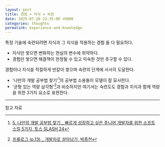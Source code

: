```yaml
---
layout: post
title: 경험 + 지식 = 숙련
date: 2025-07-28 22:35:00 +0900
categories: thoughts
permalink: experience-and-knowledge
---
```


특정 기술에 숙련되려면 지식과 그 지식을 적용하는 경험 둘 다 필요하다.

- 지식만 쌓으면 변화하는 현실의 변수에 취약하다.
- 경험만 쌓으면 해결책이 한정될 수 있고 익숙한 것만 추구할 수 있다.

경험이나 지식을 적절하게 번갈아 쌓으며 숙련의 단계에 서서히 도달한다.

- '나만의 개발 공부법 찾기'[^1]의 공부법 소용돌이 모델이 잘 묘사한다.
- '균형 있는 역량 삼각형'[^2]과 비슷하지만 여기서는 숙련도도 경험과 지식과 함께 역량을 위한 3가지 요소로 표현한다.

---

참고 자료

[^1]: [5. 나만의 개발 공부법 찾기 _ 빠르게 성장하고 싶은 주니어 개발자를 위한 소프트 스킬 5가지, 토스 SLASH 24](https://youtu.be/JyAiWo4ghVg?feature=shared&t=1436)
[^2]: [프롤로그 \(p.13\) _ 개발자로 살아남기, 박종천](https://product.kyobobook.co.kr/detail/S000001953766)
